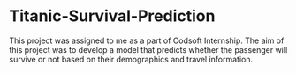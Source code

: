 # Titanic-Survival-Prediction
This project was assigned to me as a part of Codsoft Internship. The aim of this project was to develop a model that predicts whether the passenger will survive or not based on their demographics and travel information.
